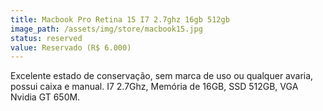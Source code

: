 ```yaml
---
title: Macbook Pro Retina 15 I7 2.7ghz 16gb 512gb
image_path: /assets/img/store/macbook15.jpg
status: reserved
value: Reservado (R$ 6.000)
---
```

Excelente estado de conservação, sem marca de uso ou qualquer avaria, possui caixa e manual. I7 2.7Ghz, Memória de 16GB, SSD 512GB, VGA Nvidia GT 650M.
